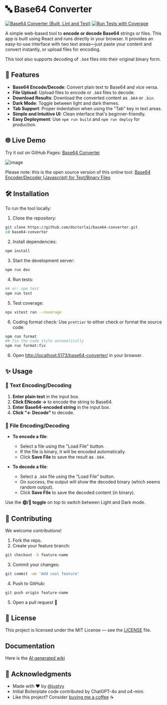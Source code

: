 # 🔤 Base64 Converter
[![Base64 Converter (Built, Lint and Test)](https://github.com/DoctorLai/base64-converter/actions/workflows/ci.yaml/badge.svg)](https://github.com/DoctorLai/base64-converter/actions/workflows/ci.yaml) [![Run Tests with Coverage](https://github.com/DoctorLai/base64-converter/actions/workflows/coverage.yaml/badge.svg)](https://github.com/DoctorLai/base64-converter/actions/workflows/coverage.yaml)
 
A simple web-based tool to **encode or decode Base64** strings or files. This app is built using React and runs directly in your browser. It provides an easy-to-use interface with two text areas—just paste your content and convert instantly, or upload files for encoding.
 
This tool also supports decoding of `.b64` files into their original binary form.

## 🚀 Features

- **Base64 Encode/Decode**: Convert plain text to Base64 and vice versa.  
- **File Upload**: Upload files to encode or `.b64` files to decode.
- **Download Results**: Download the converted content as `.b64` or `.bin`.  
- **Dark Mode**: Toggle between light and dark themes.  
- **Tab Support**: Proper indentation when using the "Tab" key in text areas.  
- **Simple and Intuitive UI**: Clean interface that's beginner-friendly.  
- **Easy Deployment**: Use `npm run build` and `npm run deploy` for production.  
 
## 🌐 Live Demo
 
Try it out on GitHub Pages: [Base64 Converter](https://doctorlai.github.io/base64-converter/)

![image](https://github.com/user-attachments/assets/d17ed6ea-eef5-4616-8025-07a2ce861013)

Please note: this is the open source version of this online tool: [Base64 Encoder/Decoder (Javascript) for Text/Binary Files](https://rot47.net/base64encoder.html)

## 🛠 Installation
 
To run the tool locally:
 
1. Clone the repository:
```bash
git clone https://github.com/doctorlai/base64-converter.git
cd base64-converter
```
 
2. Install dependencies:
```bash
npm install
```

3. Start the development server:
```bash
npm run dev
```

4. Run tests:
```bash
## or: npm test
npm run test
```

5. Test coverage:
```bash
npx vitest run --coverage
```

6. Coding format check:
Use `prettier` to either check or format the source code:

```bash
npm run format
## fix the code style automatically
npm run format:fix
```

6. Open [http://localhost:5173/base64-converter/](http://localhost:5173/base64-converter/) in your browser.

## ✨ Usage

### 📄 Text Encoding/Decoding

1. **Enter plain text** in the input box.
2. **Click ENcode →** to encode the string to Base64.
3. **Enter Base64-encoded string** in the input box.
4. **Click “← Decode”** to decode.

### 📁 File Encoding/Decoding

- **To encode a file**:
  - Select a file using the "Load File" button.
  - If the file is binary, it will be encoded automatically.
  - Click **Save File** to save the result as `.b64`.

- **To decode a file**:
  - Select a `.b64` file using the "Load File" button.
  - On success, the output will show the decoded binary (which seems random output).
  - Click **Save File** to save the decoded content (in binary).

Use the **🌞/🌙 toggle** on top to switch between Light and Dark mode.

## 🤝 Contributing

We welcome contributions!
 
1. Fork the repo.
2. Create your feature branch:
```bash
git checkout -b feature-name
```

3. Commit your changes:
```bash
git commit -am 'Add cool feature'
```

4. Push to GitHub:
```bash
git push origin feature-name
```

5. Open a pull request 🚀  

## 📄 License

This project is licensed under the MIT License — see the [LICENSE](LICENSE) file.

## Documentation

Here is the [AI generated wiki](https://deepwiki.com/DoctorLai/base64-converter)
 
## 🙏 Acknowledgments

- Made with ❤️ by [@justyy](https://github.com/doctorlai)
- Initial Boilerplate code contributed by ChatGPT-4o and o4-mini.
- Like this project? Consider [buying me a coffee](https://justyy.com/out/bmc) ☕  
